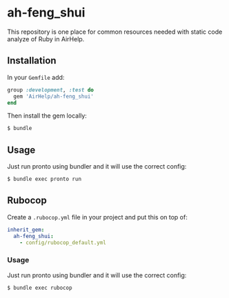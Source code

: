 # ah-feng_shui

This repository is one place for common resources needed with static code analyze of Ruby in AirHelp.

## Installation

In your `Gemfile` add:

```ruby
group :development, :test do
  gem 'AirHelp/ah-feng_shui'
end
```

Then install the gem locally:

```bash
$ bundle 
```

## Usage

Just run pronto using bundler and it will use the correct config:

```bash
$ bundle exec pronto run
```

## Rubocop

Create a `.rubocop.yml` file in your project and put this on top of:

```yml
inherit_gem:
  ah-feng_shui:
    - config/rubocop_default.yml
```

### Usage

Just run pronto using bundler and it will use the correct config:

```bash
$ bundle exec rubocop
```
